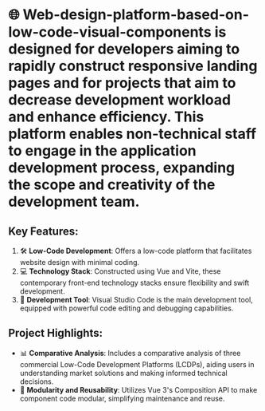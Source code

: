 # 🌐 **Web-design-platform-based-on-low-code-visual-components** is designed for developers aiming to rapidly construct responsive landing pages and for projects that aim to decrease development workload and enhance efficiency. This platform enables non-technical staff to engage in the application development process, expanding the scope and creativity of the development team.

## **Key Features:**
1. 🛠️ **Low-Code Development**: Offers a low-code platform that facilitates website design with minimal coding.
2. 💻 **Technology Stack**: Constructed using Vue and Vite, these contemporary front-end technology stacks ensure flexibility and swift development.
3. 🔧 **Development Tool**: Visual Studio Code is the main development tool, equipped with powerful code editing and debugging capabilities.

## **Project Highlights:**
- 📊 **Comparative Analysis**: Includes a comparative analysis of three commercial Low-Code Development Platforms (LCDPs), aiding users in understanding market solutions and making informed technical decisions.
- 🧩 **Modularity and Reusability**: Utilizes Vue 3's Composition API to make component code modular, simplifying maintenance and reuse.
